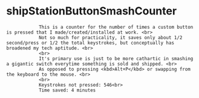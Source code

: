 # shipStationButtonSmashCounter<br>
                This is a counter for the number of times a custom button is pressed that I made/created/installed at work. <br>
                Not so much for practicality, it saves only about 1/2 second/press or 1/2 the total keystrokes, but conceptually has broadened my tech aptitude. <br>
                <br>
                It's primary use is just to be more cathartic in smashing a gigantic switch everytime something is sold and shipped. <br>
                As opposed to pressing <kbd>Alt+P</kbd> or swapping from the keyboard to the mouse. <br>
                <br>
                Keystrokes not pressed: 546<br>
                Time saved: 4 minutes